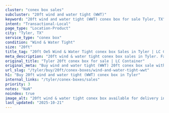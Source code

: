```yaml
---
cluster: "conex box sales"
subcluster: "20ft wind and water tight (WWT)"
keyword: "20ft wind and water tight (WWT) conex box for sale Tyler, TX"
intent: "Transactional-Local"
page_type: "Location-Product"
city: "Tyler, TX"
service_type: "conex box"
condition: "Wind & Water Tight"
size: "20ft"
title_tag: "20ft Oe5 Wind & Water Tight conex box Sales in Tyler | LC Container"
meta_description: "20ft wind & water tight conex box sales in Tyler. Fast delivery, competitive pricing. Serving conex boxes area. Quote ID: IMJ. Call (214) 524-4168 for your free quote today."
original_title: "Tyler 20ft conex box for sale | LC Container"
original_meta: "Buy wind and water tight (WWT) 20ft conex box sale with local delivery in Tyler, TX. LC Container — local Since 2003. Request a fast quote today."
url_slug: "/tyler/buy/20ft/conex-boxes/wind-and-water-tight-wwt"
h1: "Buy 20ft wind and water tight (WWT) conex box in Tyler"
internal_links: "/tyler/conex-boxes/sales"
priority: 3
notes: "NaN"
noindex: true
image_alt: "20ft wind & water tight conex box available for delivery in Tyler"
last_updated: "2025-10-21"
---
```


<!-- TODO: Add unique city/inventory copy, images, and internal links here. -->
